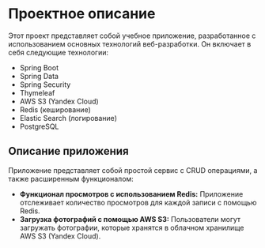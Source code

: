 # Проектное описание

Этот проект представляет собой учебное приложение, разработанное с использованием основных технологий веб-разработки. Он включает в себя следующие технологии:

- Spring Boot
- Spring Data
- Spring Security
- Thymeleaf
- AWS S3 (Yandex Cloud)
- Redis (кеширование)
- Elastic Search (логирование)
- PostgreSQL

## Описание приложения

Приложение представляет собой простой сервис с CRUD операциями, а также расширенным функционалом:

- **Функционал просмотров с использованием Redis:** Приложение отслеживает количество просмотров для каждой записи с помощью Redis.
- **Загрузка фотографий с помощью AWS S3:** Пользователи могут загружать фотографии, которые хранятся в облачном хранилище AWS S3 (Yandex Cloud).
